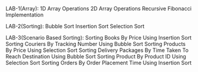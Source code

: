 LAB-1(Array):
 1D Array Operations
 2D Array Operations
 Recursive Fibonacci Implementation


 
LAB-2(Sorting):
 Bubble Sort
 Insertion Sort
 Selection Sort


 
LAB-3(Scenario Based Sorting):
 Sorting Books By Price Using Insertion Sort
 Sorting Couriers By Tracking Number Using Bubble Sort
 Sorting Products By Price Using Selection Sort
 Sorting Delivery Packages By Time Taken To Reach Destination Using Bubble Sort
 Sorting Product By Product ID Using Selection Sort
 Sorting Orders By Order Placement Time Using Insertion Sort
